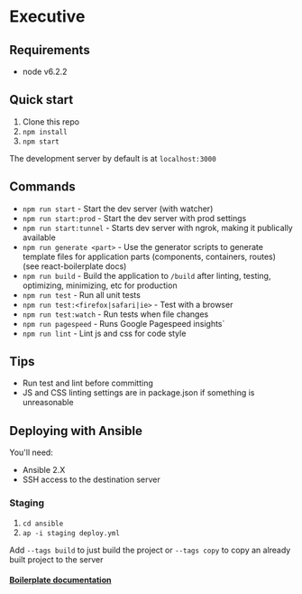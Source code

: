 Executive
===

## Requirements
* node v6.2.2

## Quick start

1. Clone this repo
2. `npm install`
3. `npm start`

The development server by default is at `localhost:3000`

## Commands
* `npm run start` - Start the dev server (with watcher)
* `npm run start:prod` - Start the dev server with prod settings
* `npm run start:tunnel` - Starts dev server with ngrok, making it publically available
* `npm run generate <part>` - Use the generator scripts to generate template files for application parts (components, containers, routes) (see react-boilerplate docs)
* `npm run build` - Build the application to `/build` after linting, testing, optimizing, minimizing, etc for production
* `npm run test` - Run all unit tests
* `npm run test:<firefox|safari|ie>` - Test with a browser
* `npm run test:watch` - Run tests when file changes
* `npm run pagespeed` - Runs Google Pagespeed insights`
* `npm run lint` - Lint js and css for code style

## Tips
* Run test and lint before committing
* JS and CSS linting settings are in package.json if something is unreasonable

## Deploying with Ansible
You'll need:

* Ansible 2.X
* SSH access to the destination server

### Staging
1. `cd ansible`
2. `ap -i staging deploy.yml`

Add `--tags build` to just build the project or `--tags copy` to copy an already built project to the server

#### [Boilerplate documentation](https://github.com/mxstbr/react-boilerplate/tree/master/docs)
